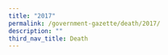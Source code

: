 ```yaml
---
title: "2017"
permalink: /government-gazette/death/2017/
description: ""
third_nav_title: Death
---
```

